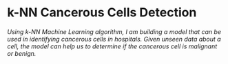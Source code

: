 # k-NN Cancerous Cells Detection
###### Using k-NN Machine Learning algorithm, I am building a model that can be used in identifying cancerous cells in hospitals. Given unseen data about a cell, the model can help us to determine if the cancerous cell is malignant or benign.
